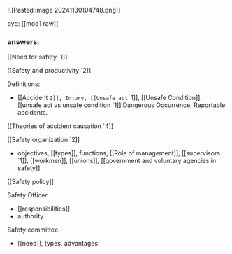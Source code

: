 ![[Pasted image 20241130104748.png]]

pyq:
[[mod1 raw]]


### answers:

[[Need for safety `1]]. 

[[Safety and productivity `2]]
 
Definitions: 
- [[Accident `2]], Injury, [[Unsafe act `1]], [[Unsafe Condition]], [[unsafe act vs unsafe condition `1]] Dangerous Occurrence, Reportable accidents. 

[[Theories of accident causation `4]] 

[[Safety organization `2]]
- objectives, [[types]], functions, [[Role of management]], [[supervisors `1]], [[workmen]], [[unions]], [[government and voluntary agencies in safety]]
 
[[Safety policy]] 

Safety Officer
- [[responsibilities]]
- authority. 

Safety committee
- [[need]], types, advantages.